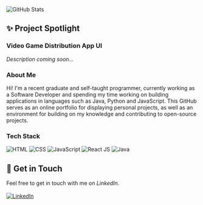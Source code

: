 ![GitHub Stats](https://github-readme-stats.vercel.app/api?username=chadrakh&count_private=true&show_icons=true&theme=onedark&custom_title=Chadrak's&nbsp;GitHub&nbsp;Profile&bg_color=0d1117&icon_color=61DAFB&text_color=ffffff&title_color=ffffff)

## ✨ Project Spotlight
### Video Game Distribution App UI
<i>Description coming soon...</i>

### About Me
Hi! I'm a recent graduate and self-taught programmer, currently working as a Software Developer and spending my time working on building applications in languages such as Java, Python and JavaScript. This GitHub serves as an online portfolio for displaying personal projects, as well as an environment for building on my knowledge and contributing to open-source projects.

### Tech Stack
![HTML](https://img.shields.io/badge/HTML5-20232A?style=for-the-badge&logo=html5&logoColor=E34F26)
![CSS](https://img.shields.io/badge/CSS3-20232A?style=for-the-badge&logo=css3&logoColor=1572B6)
![JavaScript](https://img.shields.io/badge/JavaScript-20232A?style=for-the-badge&logo=javascript&logoColor=F7DF1E)
![React JS](	https://img.shields.io/badge/React-20232A?style=for-the-badge&logo=react&logoColor=61DAFB)
![Java](https://img.shields.io/badge/java-%20232A.svg?style=for-the-badge&logo=java&logoColor=23ED8B00)

## 📧 Get in Touch
Feel free to get in touch with me on <i>LinkedIn</i>.
<br /><br />
[![LinkedIn](https://img.shields.io/badge/LinkedIn-20232A.svg?style=for-the-badge&logo=Instagram&logoColor=0077B5)](https://www.linkedin.com/in/chadrakholondo/)

<!-- Stats & Badges
Stats: https://github.com/anuraghazra/github-readme-stats
Badges: https://github.com/alexandresanlim/Badges4-README.md-Profile || https://github.com/Ileriayo/markdown-badges || https://dev.to/envoy_/150-badges-for-github-pnk
-->
